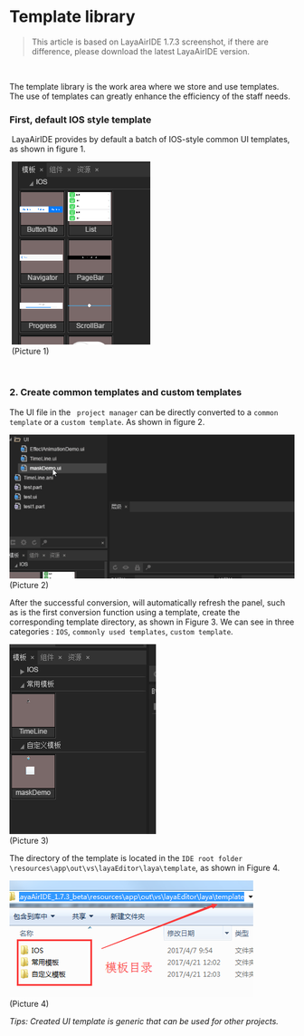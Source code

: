 # Template library

>  This article is based on LayaAirIDE 1.7.3 screenshot, if there are difference, please download the latest LayaAirIDE version.

​        

The template library is the work area where we store and use templates. The use of templates can greatly enhance the efficiency of the staff needs.



### First, default IOS style template

​        LayaAirIDE provides by default a batch of IOS-style common UI templates, as shown in figure 1.

​        ![图片1.png](img/1.png)<br/>
​        (Picture 1)

​    

### 2. Create common templates and custom templates

The UI file in the ` project manager`  can be directly converted to a `common template` or a `custom template`. As shown in figure 2.

![动图2](img/2.gif) <br /> (Picture 2)

After the successful conversion, will automatically refresh the panel, such as is the first conversion function using a template, create the corresponding template directory, as shown in Figure 3. We can see in three categories : `IOS`, `commonly used templates`, `custom template`.

![图3](img/3.png) <br /> (Picture 3)

The directory of the template is located in the `IDE root folder \resources\app\out\vs\layaEditor\laya\template`, as shown in Figure 4.

![图4](img/4.png) <br /> (Picture 4)

*Tips: Created UI template is generic that can be used for other projects.*

